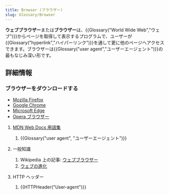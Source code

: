 ```yaml
---
title: Browser (ブラウザー)
slug: Glossary/Browser
---
```


**ウェブブラウザー**または**ブラウザー**は、{{Glossary("World Wide Web","ウェブ")}}からページを取得して表示するプログラムで、ユーザーが{{Glossary("hyperlink","ハイパーリンク")}}を通して更に他のページへアクセスできます。ブラウザーは{{Glossary("user agent","ユーザーエージェント")}}の最もなじみ深い形です。

## 詳細情報

### ブラウザーをダウンロードする

- [Mozilla Firefox](https://www.mozilla.org/ja/firefox/)
- [Google Chrome](https://www.google.com/chrome/)
- [Microsoft Edge](https://www.microsoft.com/ja-JP/edge)
- [Opera ブラウザー](https://www.opera.com/)

1. [MDN Web Docs 用語集](/ja/docs/Glossary)

   1. {{Glossary("user agent", "ユーザーエージェント")}}

2. 一般知識

   1. Wikipedia 上の記事: [ウェブブラウザー](https://ja.wikipedia.org/wiki/ウェブブラウザー)
   2. [ウェブの進化](http://www.evolutionoftheweb.com/)

3. HTTP ヘッダー

   1. {{HTTPHeader("User-agent")}}
